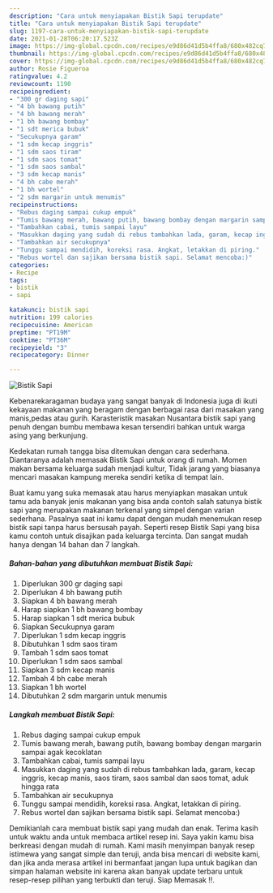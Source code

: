 ```yaml
---
description: "Cara untuk menyiapakan Bistik Sapi terupdate"
title: "Cara untuk menyiapakan Bistik Sapi terupdate"
slug: 1197-cara-untuk-menyiapakan-bistik-sapi-terupdate
date: 2021-01-28T06:20:17.523Z
image: https://img-global.cpcdn.com/recipes/e9d86d41d5b4ffa8/680x482cq70/bistik-sapi-foto-resep-utama.jpg
thumbnail: https://img-global.cpcdn.com/recipes/e9d86d41d5b4ffa8/680x482cq70/bistik-sapi-foto-resep-utama.jpg
cover: https://img-global.cpcdn.com/recipes/e9d86d41d5b4ffa8/680x482cq70/bistik-sapi-foto-resep-utama.jpg
author: Rosie Figueroa
ratingvalue: 4.2
reviewcount: 1190
recipeingredient:
- "300 gr daging sapi"
- "4 bh bawang putih"
- "4 bh bawang merah"
- "1 bh bawang bombay"
- "1 sdt merica bubuk"
- "Secukupnya garam"
- "1 sdm kecap inggris"
- "1 sdm saos tiram"
- "1 sdm saos tomat"
- "1 sdm saos sambal"
- "3 sdm kecap manis"
- "4 bh cabe merah"
- "1 bh wortel"
- "2 sdm margarin untuk menumis"
recipeinstructions:
- "Rebus daging sampai cukup empuk"
- "Tumis bawang merah, bawang putih, bawang bombay dengan margarin sampai agak kecoklatan"
- "Tambahkan cabai, tumis sampai layu"
- "Masukkan daging yang sudah di rebus tambahkan lada, garam, kecap inggris, kecap manis, saos tiram, saos sambal dan saos tomat, aduk hingga rata"
- "Tambahkan air secukupnya"
- "Tunggu sampai mendidih, koreksi rasa. Angkat, letakkan di piring."
- "Rebus wortel dan sajikan bersama bistik sapi. Selamat mencoba:)"
categories:
- Recipe
tags:
- bistik
- sapi

katakunci: bistik sapi 
nutrition: 199 calories
recipecuisine: American
preptime: "PT19M"
cooktime: "PT36M"
recipeyield: "3"
recipecategory: Dinner

---
```



![Bistik Sapi](https://img-global.cpcdn.com/recipes/e9d86d41d5b4ffa8/680x482cq70/bistik-sapi-foto-resep-utama.jpg)

Kebenarekaragaman budaya yang sangat banyak di Indonesia juga di ikuti kekayaan makanan yang beragam dengan berbagai rasa dari masakan yang manis,pedas atau gurih. Karasteristik masakan Nusantara bistik sapi yang penuh dengan bumbu membawa kesan tersendiri bahkan untuk warga asing yang berkunjung.




Kedekatan rumah tangga bisa ditemukan dengan cara sederhana. Diantaranya adalah memasak Bistik Sapi untuk orang di rumah. Momen makan bersama keluarga sudah menjadi kultur, Tidak jarang yang biasanya mencari masakan kampung mereka sendiri ketika di tempat lain.

Buat kamu yang suka memasak atau harus menyiapkan masakan untuk tamu ada banyak jenis makanan yang bisa anda contoh salah satunya bistik sapi yang merupakan makanan terkenal yang simpel dengan varian sederhana. Pasalnya saat ini kamu dapat dengan mudah menemukan resep bistik sapi tanpa harus bersusah payah.
Seperti resep Bistik Sapi yang bisa kamu contoh untuk disajikan pada keluarga tercinta. Dan sangat mudah hanya dengan 14 bahan dan 7 langkah.


<!--inarticleads1-->

##### Bahan-bahan yang dibutuhkan membuat Bistik Sapi:

1. Diperlukan 300 gr daging sapi
1. Diperlukan 4 bh bawang putih
1. Siapkan 4 bh bawang merah
1. Harap siapkan 1 bh bawang bombay
1. Harap siapkan 1 sdt merica bubuk
1. Siapkan Secukupnya garam
1. Diperlukan 1 sdm kecap inggris
1. Dibutuhkan 1 sdm saos tiram
1. Tambah 1 sdm saos tomat
1. Diperlukan 1 sdm saos sambal
1. Siapkan 3 sdm kecap manis
1. Tambah 4 bh cabe merah
1. Siapkan 1 bh wortel
1. Dibutuhkan 2 sdm margarin untuk menumis




<!--inarticleads2-->

##### Langkah membuat  Bistik Sapi:

1. Rebus daging sampai cukup empuk
1. Tumis bawang merah, bawang putih, bawang bombay dengan margarin sampai agak kecoklatan
1. Tambahkan cabai, tumis sampai layu
1. Masukkan daging yang sudah di rebus tambahkan lada, garam, kecap inggris, kecap manis, saos tiram, saos sambal dan saos tomat, aduk hingga rata
1. Tambahkan air secukupnya
1. Tunggu sampai mendidih, koreksi rasa. Angkat, letakkan di piring.
1. Rebus wortel dan sajikan bersama bistik sapi. Selamat mencoba:)




Demikianlah cara membuat bistik sapi yang mudah dan enak. Terima kasih untuk waktu anda untuk membaca artikel resep ini. Saya yakin kamu bisa berkreasi dengan mudah di rumah. Kami masih menyimpan banyak resep istimewa yang sangat simple dan teruji, anda bisa mencari di website kami, dan jika anda merasa artikel ini bermanfaat jangan lupa untuk bagikan dan simpan halaman website ini karena akan banyak update terbaru untuk resep-resep pilihan yang terbukti dan teruji. Siap Memasak !!. 
